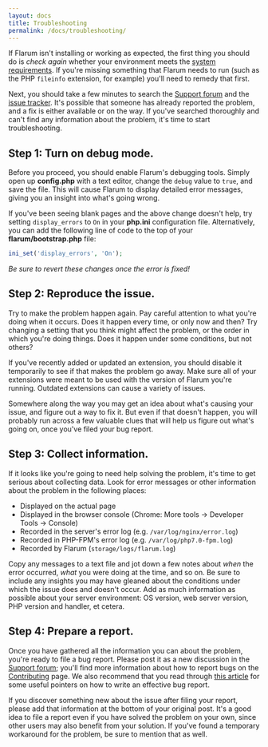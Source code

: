 ```yaml
---
layout: docs
title: Troubleshooting
permalink: /docs/troubleshooting/
---
```

If Flarum isn't installing or working as expected, the first thing you should do is *check again* whether your environment meets the [system requirements](http://flarum.org/docs/installation/). If you're missing something that Flarum needs to run (such as the PHP `fileinfo` extension, for example) you'll need to remedy that first.

Next, you should take a few minutes to search the [Support forum](http://discuss.flarum.org/t/support) and the [issue tracker](https://github.com/flarum/core/issues). It's possible that someone has already reported the problem, and a fix is either available or on the way. If you've searched thoroughly and can't find any information about the problem, it's time to start troubleshooting.

## Step 1: Turn on debug mode.

Before you proceed, you should enable Flarum's debugging tools. Simply open up **config.php** with a text editor, change the `debug` value to `true`, and save the file. This will cause Flarum to display detailed error messages, giving you an insight into what's going wrong.

If you've been seeing blank pages and the above change doesn't help, try setting `display_errors` to `On` in your **php.ini** configuration file. Alternatively, you can add the following line of code to the top of your **flarum/bootstrap.php** file:

```php
ini_set('display_errors', 'On');
```

*Be sure to revert these changes once the error is fixed!*

## Step 2: Reproduce the issue.

Try to make the problem happen again. Pay careful attention to what you're doing when it occurs. Does it happen every time, or only now and then? Try changing a setting that you think might affect the problem, or the order in which you're doing things. Does it happen under some conditions, but not others?

If you've recently added or updated an extension, you should disable it temporarily to see if that makes the problem go away. Make sure all of your extensions were meant to be used with the version of Flarum you're running. Outdated extensions can cause a variety of issues.

Somewhere along the way you may get an idea about what's causing your issue, and figure out a way to fix it. But even if that doesn't happen, you will probably run across a few valuable clues that will help us figure out what's going on, once you've filed your bug report.

## Step 3: Collect information.

If it looks like you're going to need help solving the problem, it's time to get serious about collecting data. Look for error messages or other information about the problem in the following places: 

- Displayed on the actual page
- Displayed in the browser console (Chrome: More tools -> Developer Tools -> Console)
- Recorded in the server's error log (e.g. `/var/log/nginx/error.log`)
- Recorded in PHP-FPM's error log (e.g. `/var/log/php7.0-fpm.log`)
- Recorded by Flarum (`storage/logs/flarum.log`)

Copy any messages to a text file and jot down a few notes about *when* the error occurred, *what* you were doing at the time, and so on. Be sure to include any insights you may have gleaned about the conditions under which the issue does and doesn't occur. Add as much information as possible about your server environment: OS version, web server version, PHP version and handler, et cetera.

## Step 4: Prepare a report.

Once you have gathered all the information you can about the problem, you're ready to file a bug report. Please post it as a new discussion in the [Support forum](http://discuss.flarum.org/t/support); you'll find more information about how to report bugs on the [Contributing](http://flarum.org/docs/contributing/) page. We also recommend that you read through [this article](http://www.chiark.greenend.org.uk/~sgtatham/bugs.html) for some useful pointers on how to write an effective bug report.

If you discover something new about the issue after filing your report, please add that information at the bottom of your original post. It's a good idea to file a report even if you have solved the problem on your own, since other users may also benefit from your solution. If you've found a temporary workaround for the problem, be sure to mention that as well.
